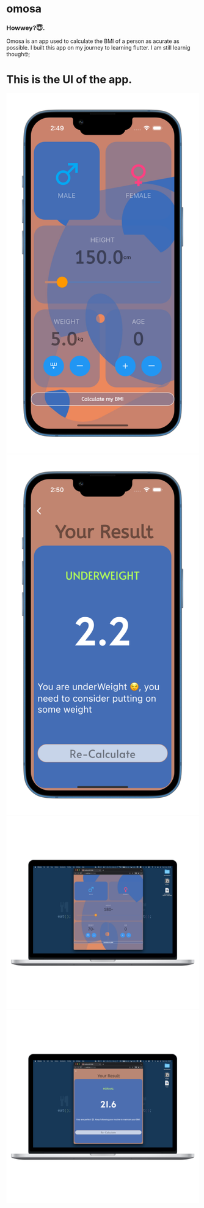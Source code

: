 # omosa

### Howwey?😇.
Omosa is an app used to calculate the BMI of a person as acurate as possible. I built this app on my journey to learning flutter. I am still learnig though🤓;
# This is the UI of the app.
![alt text](https://github.com/squirelboy360/omosa/blob/main/1.png)
![alt text](https://github.com/squirelboy360/omosa/blob/main/2.png)
![alt text](https://github.com/squirelboy360/omosa/blob/main/3.png)
![alt text](https://github.com/squirelboy360/omosa/blob/main/4.png)

